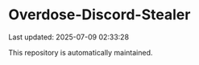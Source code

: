 # Overdose-Discord-Stealer

Last updated: 2025-07-09 02:33:28

This repository is automatically maintained.
